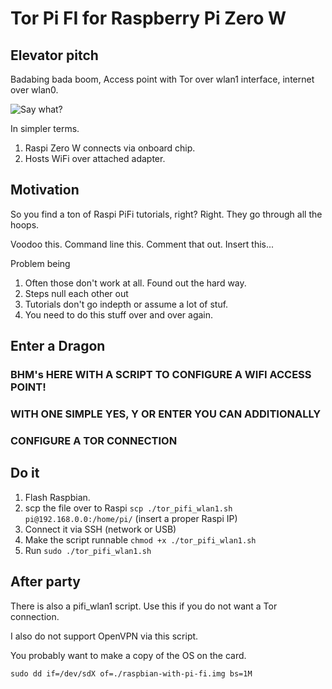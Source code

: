 # Tor Pi FI for Raspberry Pi Zero W

## Elevator pitch

Badabing bada boom, Access point with Tor over wlan1 interface, internet over wlan0.

![Say what?](https://media.tenor.com/images/a95accd3110e3197ebb13dae50b52aec/tenor.gif)

In simpler terms. 

1. Raspi Zero W connects via onboard chip. 
2. Hosts WiFi over attached adapter.

## Motivation

So you find a ton of Raspi PiFi tutorials, right? Right. 
They go through all the hoops. 

Voodoo this. Command line this. Comment that out. Insert this...

Problem being 

1. Often those don't work at all. Found out the hard way.
2. Steps null each other out
3. Tutorials don't go indepth or assume a lot of stuf.
4. You need to do this stuff over and over again.

## Enter a Dragon

### BHM's HERE WITH A SCRIPT TO CONFIGURE A WIFI ACCESS POINT!
### WITH ONE SIMPLE YES, Y OR ENTER YOU CAN ADDITIONALLY 
### CONFIGURE A TOR CONNECTION

## Do it

1. Flash Raspbian.
2. scp the file over to Raspi `scp ./tor_pifi_wlan1.sh pi@192.168.0.0:/home/pi/` (insert a proper Raspi IP)
3. Connect it via SSH (network or USB)
4. Make the script runnable `chmod +x ./tor_pifi_wlan1.sh`
5. Run `sudo ./tor_pifi_wlan1.sh`

## After party

There is also a pifi_wlan1 script. Use this if you do not want a Tor connection.

I also do not support OpenVPN via this script. 

You probably want to make a copy of the OS on the card.

`sudo dd if=/dev/sdX of=./raspbian-with-pi-fi.img bs=1M`